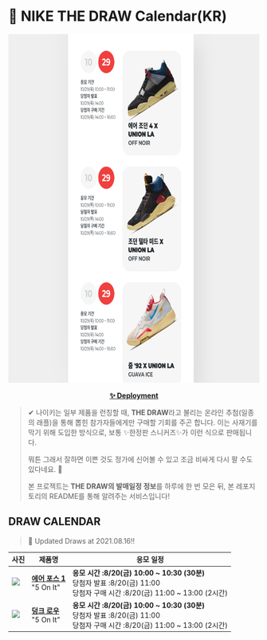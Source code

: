 # 👟 NIKE THE DRAW Calendar(KR)

<div align="center">
  <a href="https://junhoyeo.github.io/NIKE-THE-DRAW-Calendar/">
    <img src="./docs/images/preview.png" alt="Preview image of deployed application" height="700px" width="700px" />
  </a>
</div>

<p align="center">
  <a href="https://junhoyeo.github.io/NIKE-THE-DRAW-Calendar/">
    <strong>✨ Deployment</strong>
  </a>
</p>

> ✔ 나이키는 일부 제품을 런칭할 때, **THE DRAW**라고 불리는 온라인 추첨(일종의 래플)을 통해 뽑힌 참가자들에게만 구매할 기회를 주곤 합니다. 이는 사재기를 막기 위해 도입한 방식으로, 보통 ✨한정판 스니커즈✨가 이런 식으로 판매됩니다.
>
> 뭐튼 그래서 잘하면 이쁜 것도 정가에 신어볼 수 있고 조금 비싸게 다시 팔 수도 있다네요. 🤭
>
> 본 프로젝트는 **THE DRAW의 발매일정 정보**를 하루에 한 번 모은 뒤, 본 레포지토리의 README를 통해 알려주는 서비스입니다!

## DRAW CALENDAR

<!-- DRAW CALENDAR: START -->

> 👟 Updated Draws at 2021.08.16‼️

| 사진 | 제품명 | 응모 일정 |
| --- | ---- | ------- |
| <img src="https://static-breeze.nike.co.kr/kr/ko_kr/cmsstatic/product/DM8461-001/2434f1aa-36ed-4fd4-aecd-8059674f0636_primary.jpg?snkrBrowse" width="256" /> | <a href="https://www.nike.com/kr/launch/t/men/fw/nike-sportswear/DM8461-001/prve41/nike-air-force-1-low-sp"><strong>에어 포스 1</strong><br /></a> "5 On It" | <strong>응모 시간 :8/20(금) 10:00 ~ 10:30 (30분)</strong><br />당첨자 발표 :8/20(금) 11:00<br />당첨자 구매 시간 :8/20(금) 11:00 ~ 13:00 (2시간) |
| <img src="https://static-breeze.nike.co.kr/kr/ko_kr/cmsstatic/product/DH6508-400/f962a00b-6917-45e3-9a58-7de44e8c4d01_primary.jpg?snkrBrowse" width="256" /> | <a href="https://www.nike.com/kr/launch/t/men/fw/nike-sportswear/DH6508-400/ocbx75/nike-dunk-low-sp"><strong>덩크 로우</strong><br /></a> "5 On It" | <strong>응모 시간 :8/20(금) 10:00 ~ 10:30 (30분)</strong><br />당첨자 발표 :8/20(금) 11:00<br />당첨자 구매 시간 :8/20(금) 11:00 ~ 13:00 (2시간) |

<!-- DRAW CALENDAR: END -->
